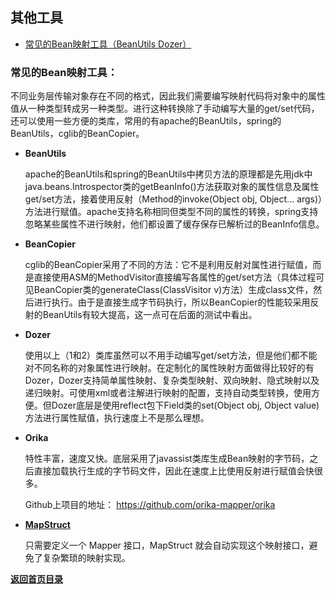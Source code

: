 ## 其他工具

- [常见的Bean映射工具（BeanUtils Dozer）](#常见的Bean映射工具)

### 常见的Bean映射工具：

不同业务层传输对象存在不同的格式，因此我们需要编写映射代码将对象中的属性值从一种类型转成另一种类型。进行这种转换除了手动编写大量的get/set代码，还可以使用一些方便的类库，常用的有apache的BeanUtils，spring的BeanUtils，cglib的BeanCopier。

- **BeanUtils**

    apache的BeanUtils和spring的BeanUtils中拷贝方法的原理都是先用jdk中 java.beans.Introspector类的getBeanInfo()方法获取对象的属性信息及属性get/set方法，接着使用反射（Method的invoke(Object obj, Object... args)）方法进行赋值。apache支持名称相同但类型不同的属性的转换，spring支持忽略某些属性不进行映射，他们都设置了缓存保存已解析过的BeanInfo信息。

- **BeanCopier**
    
    cglib的BeanCopier采用了不同的方法：它不是利用反射对属性进行赋值，而是直接使用ASM的MethodVisitor直接编写各属性的get/set方法（具体过程可见BeanCopier类的generateClass(ClassVisitor v)方法）生成class文件，然后进行执行。由于是直接生成字节码执行，所以BeanCopier的性能较采用反射的BeanUtils有较大提高，这一点可在后面的测试中看出。

- **Dozer**

    使用以上（1和2）类库虽然可以不用手动编写get/set方法，但是他们都不能对不同名称的对象属性进行映射。在定制化的属性映射方面做得比较好的有Dozer，Dozer支持简单属性映射、复杂类型映射、双向映射、隐式映射以及递归映射。可使用xml或者注解进行映射的配置，支持自动类型转换，使用方便。但Dozer底层是使用reflect包下Field类的set(Object obj, Object value)方法进行属性赋值，执行速度上不是那么理想。

- **Orika**

    特性丰富，速度又快。底层采用了javassist类库生成Bean映射的字节码，之后直接加载执行生成的字节码文件，因此在速度上比使用反射进行赋值会快很多。
    
    Github上项目的地址： <https://github.com/orika-mapper/orika>

- [**MapStruct**](http://mapstruct.org/)
    
    只需要定义一个 Mapper 接口，MapStruct 就会自动实现这个映射接口，避免了复杂繁琐的映射实现。



[**返回首页目录**](README.md)